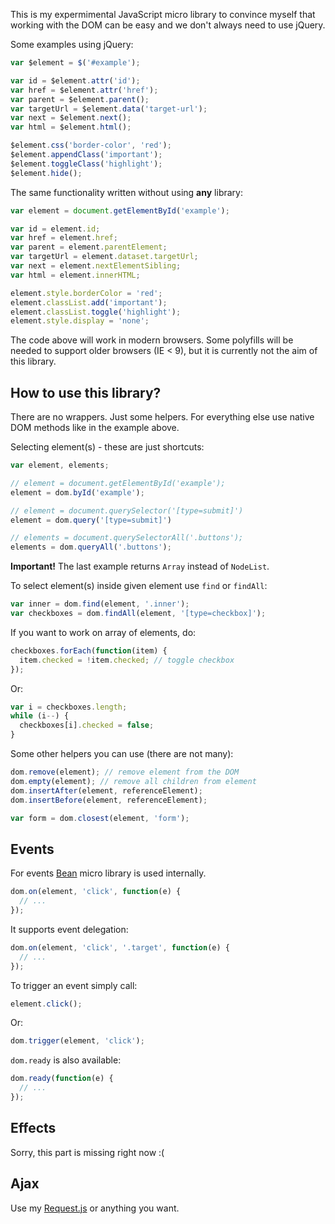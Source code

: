 This is my expermimental JavaScript micro library to convince myself that working with
the DOM can be easy and we don't always need to use jQuery.

Some examples using jQuery:

``` javascript
var $element = $('#example');

var id = $element.attr('id');
var href = $element.attr('href');
var parent = $element.parent();
var targetUrl = $element.data('target-url');
var next = $element.next();
var html = $element.html();

$element.css('border-color', 'red');
$element.appendClass('important');
$element.toggleClass('highlight');
$element.hide();
```

The same functionality written without using __any__ library:

``` javascript
var element = document.getElementById('example');

var id = element.id;
var href = element.href;
var parent = element.parentElement;
var targetUrl = element.dataset.targetUrl;
var next = element.nextElementSibling;
var html = element.innerHTML;

element.style.borderColor = 'red';
element.classList.add('important');
element.classList.toggle('highlight');
element.style.display = 'none';
```

The code above will work in modern browsers. Some polyfills will be needed to support
older browsers (IE < 9), but it is currently not the aim of this library.

How to use this library?
------------------------

There are no wrappers. Just some helpers. For everything else use native DOM methods like
in the example above.

Selecting element(s) - these are just shortcuts:

``` javascript
var element, elements;

// element = document.getElementById('example');
element = dom.byId('example');

// element = document.querySelector('[type=submit]')
element = dom.query('[type=submit]')

// elements = document.querySelectorAll('.buttons');
elements = dom.queryAll('.buttons');
```

__Important!__ The last example returns `Array` instead of `NodeList`.

To select element(s) inside given element use `find` or `findAll`:

``` javascript
var inner = dom.find(element, '.inner');
var checkboxes = dom.findAll(element, '[type=checkbox]');
```

If you want to work on array of elements, do:

``` javascript
checkboxes.forEach(function(item) {
  item.checked = !item.checked; // toggle checkbox
});
```

Or:

``` javascript
var i = checkboxes.length;
while (i--) {
  checkboxes[i].checked = false;
}
```

Some other helpers you can use (there are not many):

``` javascript
dom.remove(element); // remove element from the DOM
dom.empty(element); // remove all children from element
dom.insertAfter(element, referenceElement);
dom.insertBefore(element, referenceElement);

var form = dom.closest(element, 'form');
```

Events
------

For events [Bean](https://github.com/fat/bean/) micro library is used internally.

``` javascript
dom.on(element, 'click', function(e) {
  // ...
});
```

It supports event delegation:

``` javascript
dom.on(element, 'click', '.target', function(e) {
  // ...
});
```

To trigger an event simply call:

``` javascript
element.click();
```

Or:

``` javascript
dom.trigger(element, 'click');
```

`dom.ready` is also available:

``` javascript
dom.ready(function(e) {
  // ...
});
```

Effects
-------

Sorry, this part is missing right now :(

Ajax
----

Use my [Request.js](https://github.com/mekto/request.js) or anything you want.
